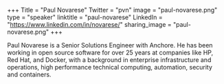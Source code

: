 +++
Title = "Paul Novarese"
Twitter = "pvn"
image = "paul-novarese.png"
type = "speaker"
linktitle = "paul-novarese"
LinkedIn = "https://www.linkedin.com/in/novarese/"
sharing_image = "paul-novarese.png"
+++

Paul Novarese is a Senior Solutions Engineer with Anchore. He has been working in open source software for over 25 years at companies like HP, Red Hat, and Docker, with a background in enterprise infrastructure and operations, high performance technical computing, automation, security and containers.
